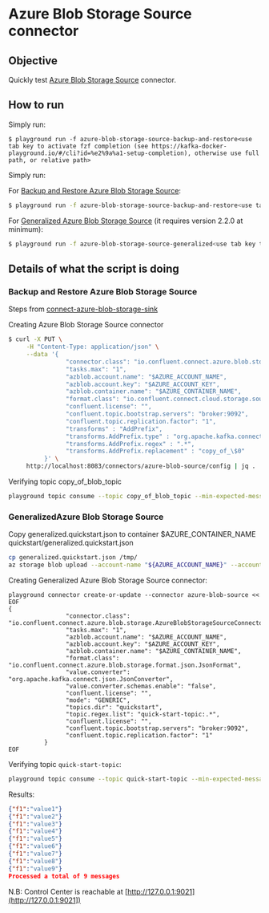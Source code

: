 # Azure Blob Storage Source connector



## Objective

Quickly test [Azure Blob Storage Source](https://docs.confluent.io/current/connect/kafka-connect-azure-blob-storage/source/index.html#az-blob-storage-source-connector-for-cp) connector.


## How to run

Simply run:

```
$ playground run -f azure-blob-storage-source-backup-and-restore<use tab key to activate fzf completion (see https://kafka-docker-playground.io/#/cli?id=%e2%9a%a1-setup-completion), otherwise use full path, or relative path>
```

Simply run:

For [Backup and Restore Azure Blob Storage Source](https://docs.confluent.io/kafka-connect-azure-blob-storage-source/current/backup-and-restore/index.html):

```bash
$ playground run -f azure-blob-storage-source-backup-and-restore<use tab key to activate fzf completion (see https://kafka-docker-playground.io/#/cli?id=%e2%9a%a1-setup-completion), otherwise use full path, or relative path>
```

For [Generalized Azure Blob Storage Source](https://docs.confluent.io/kafka-connect-azure-blob-storage-source/current/generalized/overview.html#) (it requires version 2.2.0 at minimum):

```bash
$ playground run -f azure-blob-storage-source-generalized<use tab key to activate fzf completion (see https://kafka-docker-playground.io/#/cli?id=%e2%9a%a1-setup-completion), otherwise use full path, or relative path>
```

## Details of what the script is doing

### Backup and Restore Azure Blob Storage Source 

Steps from [connect-azure-blob-storage-sink](connect/connect-azure-blob-storage-sink/README.md)


Creating Azure Blob Storage Source connector

```bash
$ curl -X PUT \
     -H "Content-Type: application/json" \
     --data '{
                "connector.class": "io.confluent.connect.azure.blob.storage.AzureBlobStorageSourceConnector",
                "tasks.max": "1",
                "azblob.account.name": "$AZURE_ACCOUNT_NAME",
                "azblob.account.key": "$AZURE_ACCOUNT_KEY",
                "azblob.container.name": "$AZURE_CONTAINER_NAME",
                "format.class": "io.confluent.connect.cloud.storage.source.format.CloudStorageAvroFormat",
                "confluent.license": "",
                "confluent.topic.bootstrap.servers": "broker:9092",
                "confluent.topic.replication.factor": "1",
                "transforms" : "AddPrefix",
                "transforms.AddPrefix.type" : "org.apache.kafka.connect.transforms.RegexRouter",
                "transforms.AddPrefix.regex" : ".*",
                "transforms.AddPrefix.replacement" : "copy_of_\$0"
          }' \
     http://localhost:8083/connectors/azure-blob-source/config | jq .
```

Verifying topic copy_of_blob_topic

```bash
playground topic consume --topic copy_of_blob_topic --min-expected-messages 3 --timeout 60
```


### GeneralizedAzure Blob Storage Source

Copy generalized.quickstart.json to container $AZURE_CONTAINER_NAME quickstart/generalized.quickstart.json

```bash
cp generalized.quickstart.json /tmp/
az storage blob upload --account-name "${AZURE_ACCOUNT_NAME}" --account-key "${AZURE_ACCOUNT_KEY}" --container-name "${AZURE_CONTAINER_NAME}" --name quickstart/generalized.quickstart.json --file /tmp/generalized.quickstart.json
```

Creating Generalized Azure Blob Storage Source connector:

```
playground connector create-or-update --connector azure-blob-source << EOF
{
                "connector.class": "io.confluent.connect.azure.blob.storage.AzureBlobStorageSourceConnector",
                "tasks.max": "1",
                "azblob.account.name": "$AZURE_ACCOUNT_NAME",
                "azblob.account.key": "$AZURE_ACCOUNT_KEY",
                "azblob.container.name": "$AZURE_CONTAINER_NAME",
                "format.class": "io.confluent.connect.azure.blob.storage.format.json.JsonFormat",
                "value.converter": "org.apache.kafka.connect.json.JsonConverter",
                "value.converter.schemas.enable": "false",
                "confluent.license": "",
                "mode": "GENERIC",
                "topics.dir": "quickstart",
                "topic.regex.list": "quick-start-topic:.*",
                "confluent.license": "",
                "confluent.topic.bootstrap.servers": "broker:9092",
                "confluent.topic.replication.factor": "1"
          }
EOF
```

Verifying topic `quick-start-topic`:

```bash
playground topic consume --topic quick-start-topic --min-expected-messages 9 --timeout 60
```

Results:

```json
{"f1":"value1"}
{"f1":"value2"}
{"f1":"value3"}
{"f1":"value4"}
{"f1":"value5"}
{"f1":"value6"}
{"f1":"value7"}
{"f1":"value8"}
{"f1":"value9"}
Processed a total of 9 messages
```

N.B: Control Center is reachable at [http://127.0.0.1:9021](http://127.0.0.1:9021])
